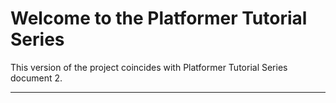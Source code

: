 # Welcome to the Platformer Tutorial Series

This version of the project coincides with Platformer Tutorial Series document 2.

---